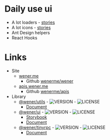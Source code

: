 # Daily use ui

* A lot loaders - [stories](https://apis.wener.me/storybook/?path=/story/loader-spinner-alexwarnescssloader--basic-gradient-spinner)
* A lot icons - [stories](https://apis.wener.me/storybook/?path=/story/icons-dynamicicon--dynamic-load-all)
* Ant Design helpers
* React Hooks

# Links

* Site
  * [wener.me](https://wener.me)
    * Github [wenerme/wener](https://github.com/wenerme/wener)
  * [apis.wener.me](https://apis.wener.me/)
    * Github [wenerme/apis](https://github.com/wenerme/apis)
* Library
  * [@wener/utils](https://www.npmjs.com/package/@wener/utils) - ![VERSION](https://img.shields.io/npm/v/@wener/utils) - ![LICENSE](https://img.shields.io/npm/l/@wener/utils)
    * [Document](https://apis.wener.me/docs/@wener/utils/)
  * [@wener/ui](https://www.npmjs.com/package/@wener/ui) - ![VERSION](https://img.shields.io/npm/v/@wener/ui) - ![LICENSE](https://img.shields.io/npm/l/@wener/ui)
    * [Storybook](https://apis.wener.me/storybook/)
    * [Document](https://apis.wener.me/docs/@wener/ui/)
  * [@wener/tinyrpc](https://www.npmjs.com/package/@wener/tinyrpc) - ![VERSION](https://img.shields.io/npm/v/@wener/tinyrpc) - ![LICENSE](https://img.shields.io/npm/l/@wener/tinyrpc)
    * [Document](https://apis.wener.me/docs/@wener/tinyrpc/)
